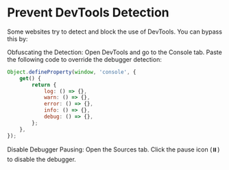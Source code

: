 # Prevent DevTools Detection
Some websites try to detect and block the use of DevTools. You can bypass this by:

Obfuscating the Detection:
Open DevTools and go to the Console tab.
Paste the following code to override the debugger detection:

```javascript
Object.defineProperty(window, 'console', {
    get() {
        return {
            log: () => {},
            warn: () => {},
            error: () => {},
            info: () => {},
            debug: () => {},
        };
    },
});
```
Disable Debugger Pausing:
Open the Sources tab.
Click the pause icon (⏸️) to disable the debugger.